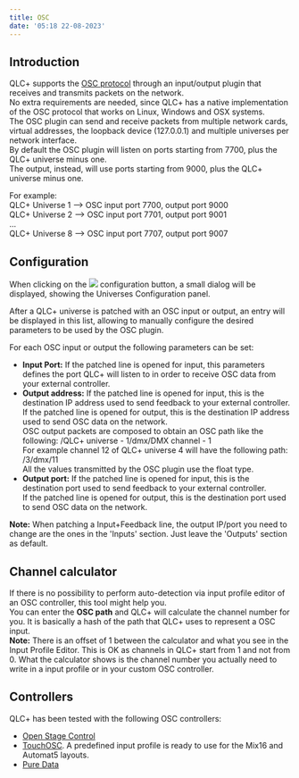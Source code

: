 ```yaml
---
title: OSC
date: '05:18 22-08-2023'
---
```


Introduction
------------

QLC+ supports the [OSC protocol](https://en.wikipedia.org/wiki/Open_Sound_Control) through an input/output plugin that receives and transmits packets on the network.  
No extra requirements are needed, since QLC+ has a native implementation of the OSC protocol that works on Linux, Windows and OSX systems.  
The OSC plugin can send and receive packets from multiple network cards, virtual addresses, the loopback device (127.0.0.1) and multiple universes per network interface.  
By default the OSC plugin will listen on ports starting from 7700, plus the QLC+ universe minus one.  
The output, instead, will use ports starting from 9000, plus the QLC+ universe minus one.  
  
For example:  
QLC+ Universe 1 --> OSC input port 7700, output port 9000  
QLC+ Universe 2 --> OSC input port 7701, output port 9001  
...  
QLC+ Universe 8 --> OSC input port 7707, output port 9007  
  

Configuration
-------------

When clicking on the ![](/basics/configure.png) configuration button, a small dialog will be displayed, showing the Universes Configuration panel.  
  
After a QLC+ universe is patched with an OSC input or output, an entry will be displayed in this list, allowing to manually configure the desired parameters to be used by the OSC plugin.  
  
For each OSC input or output the following parameters can be set:

* **Input Port:** If the patched line is opened for input, this parameters defines the port QLC+ will listen to in order to receive OSC data from your external controller.
* **Output address:** If the patched line is opened for input, this is the destination IP address used to send feedback to your external controller.  
    If the patched line is opened for output, this is the destination IP address used to send OSC data on the network.  
    OSC output packets are composed to obtain an OSC path like the following: /QLC+ universe - 1/dmx/DMX channel - 1  
    For example channel 12 of QLC+ universe 4 will have the following path: /3/dmx/11  
    All the values transmitted by the OSC plugin use the float type.
* **Output port:** If the patched line is opened for input, this is the destination port used to send feedback to your external controller.  
    If the patched line is opened for output, this is the destination port used to send OSC data on the network.

**Note:** When patching a Input+Feedback line, the output IP/port you need to change are the ones in the 'Inputs' section. Just leave the 'Outputs' section as default.

Channel calculator
-------------

If there is no possibility to perform auto-detection via input profile editor of an OSC controller, this tool might help you.  
You can enter the **OSC path** and QLC+ will calculate the channel number for you. It is basically a hash of the path that QLC+ uses to represent a OSC input.  
**Note:** There is an offset of 1 between the calculator and what you see in the Input Profile Editor. This is OK as channels in QLC+ start from 1 and not from 0. What the calculator shows is the channel number you actually need to write in a input profile or in your custom OSC controller.

Controllers
-----------

QLC+ has been tested with the following OSC controllers:

* [Open Stage Control](https://openstagecontrol.ammd.net/)
* [TouchOSC](https://hexler.net/software/touchosc). A predefined input profile is ready to use for the Mix16 and Automat5 layouts.
* [Pure Data](https://archive.flossmanuals.net/pure-data/network-data/osc.html)
